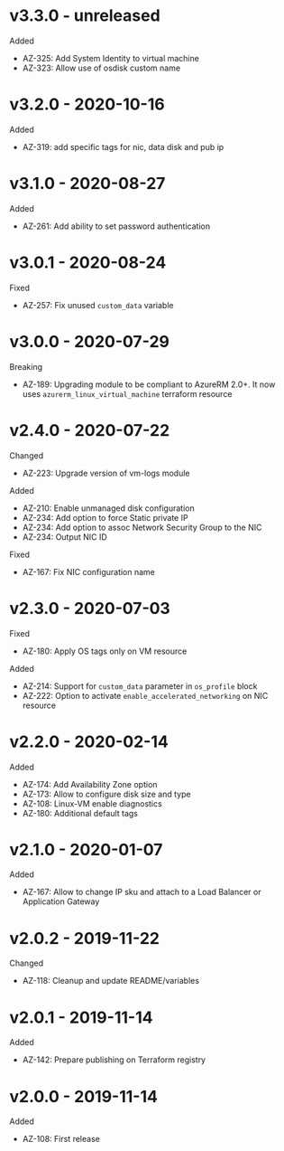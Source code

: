 # v3.3.0 - unreleased

Added
  * AZ-325: Add System Identity to virtual machine
  * AZ-323: Allow use of osdisk custom name 

# v3.2.0 - 2020-10-16

Added
  * AZ-319: add specific tags for nic, data disk and pub ip 

# v3.1.0 - 2020-08-27

Added
  * AZ-261: Add ability to set password authentication 

# v3.0.1 - 2020-08-24

Fixed
  * AZ-257: Fix unused `custom_data` variable

# v3.0.0 - 2020-07-29

Breaking
  * AZ-189: Upgrading module to be compliant to AzureRM 2.0+. It now uses `azurerm_linux_virtual_machine` terraform resource

# v2.4.0 - 2020-07-22

Changed
  * AZ-223: Upgrade version of vm-logs module

Added
  * AZ-210: Enable unmanaged disk configuration
  * AZ-234: Add option to force Static private IP
  * AZ-234: Add option to assoc Network Security Group to the NIC
  * AZ-234: Output NIC ID

Fixed
  * AZ-167: Fix NIC configuration name

# v2.3.0 - 2020-07-03

Fixed
  * AZ-180: Apply OS tags only on VM resource
  
Added
  * AZ-214: Support for `custom_data` parameter in `os_profile` block
  * AZ-222: Option to activate `enable_accelerated_networking` on NIC resource

# v2.2.0 - 2020-02-14

Added
  * AZ-174: Add Availability Zone option 
  * AZ-173: Allow to configure disk size and type
  * AZ-108: Linux-VM enable diagnostics
  * AZ-180: Additional default tags

# v2.1.0 - 2020-01-07

Added
  * AZ-167: Allow to change IP sku and attach to a Load Balancer or Application Gateway

# v2.0.2 - 2019-11-22

Changed
  * AZ-118: Cleanup and update README/variables

# v2.0.1 - 2019-11-14

Added
  * AZ-142: Prepare publishing on Terraform registry

# v2.0.0 - 2019-11-14

Added
  * AZ-108: First release
